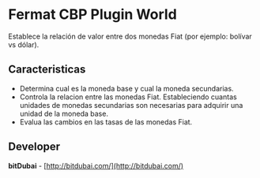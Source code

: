 # Fermat CBP Plugin World

Establece la relación de valor entre dos monedas Fiat (por ejemplo: bolívar vs dólar).

## Caracteristicas
* Determina cual es la moneda base y cual la moneda secundarias.
* Controla la relacion entre las monedas Fiat. Estableciendo cuantas unidades de monedas secundarias son necesarias para adquirir una unidad de la moneda base.
* Evalua las cambios en las tasas de las monedas Fiat.

## Developer

**bitDubai** - [http://bitdubai.com/](http://bitdubai.com/)
